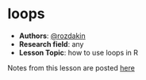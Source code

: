 # loops

 - **Authors**: [@rozdakin](https://github.com/rozdakin)
 - **Research field**: any
 - **Lesson Topic**: how to use loops in R

Notes from this lesson are posted [here](https://gist.github.com/rozdakin/R_loops_demo)
